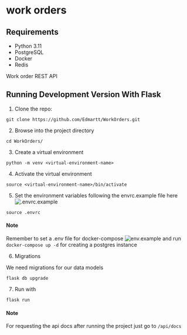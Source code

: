 # work orders

## Requirements

- Python 3.11
- PostgreSQL
- Docker
- Redis


Work order REST API


## Running Development Version With Flask

1. Clone the repo:

```
git clone https://github.com/Edmartt/WorkOrders.git
```

2. Browse into the project directory

```
cd WorkOrders/
```

3. Create a virtual environment

```
python -m venv <virtual-environment-name>
```

4. Activate the virtual environment

```
source <virtual-environment-name>/bin/activate
```

5. Set the environment variables following the envrc.example file here ![.envrc.example](https://github.com/Edmartt/WorkOrders/blob/dev/.envrc.example)

```
source .envrc
```

#### Note

Remember to set a .env file for docker-compose ![env.example](https://github.com/Edmartt/WorkOrders/blob/dev/env.example) and run `docker-compose up -d` for creating a postgres instance


6. Migrations

We need migrations for our data models

```
flask db upgrade
```

7. Run with

```
flask run
```

#### Note

For requesting the api docs after running the project just go to `/api/docs`
